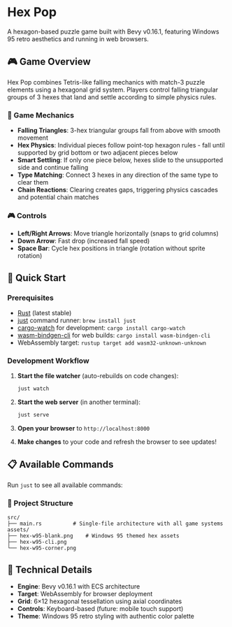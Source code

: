# Hex Pop

A hexagon-based puzzle game built with Bevy v0.16.1, featuring Windows 95 retro aesthetics and running in web browsers.

## 🎮 Game Overview

Hex Pop combines Tetris-like falling mechanics with match-3 puzzle elements using a hexagonal grid system. Players control falling triangular groups of 3 hexes that land and settle according to simple physics rules.

### 🎯 Game Mechanics

- **Falling Triangles**: 3-hex triangular groups fall from above with smooth movement
- **Hex Physics**: Individual pieces follow point-top hexagon rules - fall until supported by grid bottom or two adjacent pieces below
- **Smart Settling**: If only one piece below, hexes slide to the unsupported side and continue falling
- **Type Matching**: Connect 3 hexes in any direction of the same type to clear them
- **Chain Reactions**: Clearing creates gaps, triggering physics cascades and potential chain matches

### 🎮 Controls

- **Left/Right Arrows**: Move triangle horizontally (snaps to grid columns)
- **Down Arrow**: Fast drop (increased fall speed)
- **Space Bar**: Cycle hex positions in triangle (rotation without sprite rotation)

## 🚀 Quick Start

### Prerequisites

- [Rust](https://rustup.rs/) (latest stable)
- [just](https://github.com/casey/just) command runner: `brew install just`
- [cargo-watch](https://github.com/watchexec/cargo-watch) for development: `cargo install cargo-watch`
- [wasm-bindgen-cli](https://github.com/rustwasm/wasm-bindgen) for web builds: `cargo install wasm-bindgen-cli`
- WebAssembly target: `rustup target add wasm32-unknown-unknown`

### Development Workflow

1. **Start the file watcher** (auto-rebuilds on code changes):
   ```bash
   just watch
   ```

2. **Start the web server** (in another terminal):
   ```bash
   just serve
   ```

3. **Open your browser** to `http://localhost:8000`

4. **Make changes** to your code and refresh the browser to see updates!

## 📋 Available Commands

Run `just` to see all available commands:

### 📁 Project Structure

```
src/
├── main.rs          # Single-file architecture with all game systems
assets/
├── hex-w95-blank.png    # Windows 95 themed hex assets
├── hex-w95-cli.png
└── hex-w95-corner.png
```

## 🎯 Technical Details

- **Engine**: Bevy v0.16.1 with ECS architecture
- **Target**: WebAssembly for browser deployment
- **Grid**: 6×12 hexagonal tessellation using axial coordinates
- **Controls**: Keyboard-based (future: mobile touch support)
- **Theme**: Windows 95 retro styling with authentic color palette

